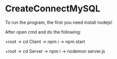 # CreateConnectMySQL
To run the program, the first you need install nodejs!

After open cmd and do the following:

  +root -> cd Client -> npm i -> npm start
  
  +root -> cd Server -> npm i -> nodemon server.js
